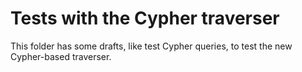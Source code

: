 # Tests with the Cypher traverser

This folder has some drafts, like test Cypher queries, to test the new Cypher-based traverser.
